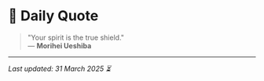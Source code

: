 # 📜 Daily Quote

> "Your spirit is the true shield."  
> — **Morihei Ueshiba**

---

_Last updated: 31 March 2025 ⏳_
